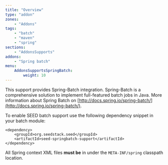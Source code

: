 ```yaml
---
title: "Overview"
type: "addon"
zones:
    - "Addons"
tags:
    - "batch"
    - "maven"
    - "spring"
sections:
    - "AddonsSupports"
addons:
    - "Spring batch"
menu:
    AddonsSupportsSpringBatch:
        weight: 10
---
```


This support provides Spring-Batch integration. Spring-Batch is a comprehensive solution to implement full-featured
batch jobs in Java. More information about Spring Batch on [http://docs.spring.io/spring-batch/](http://docs.spring.io/spring-batch/).

To enable SEED batch support use the following dependency snippet in your batch module:

    <dependency>
        <groupId>org.seedstack.seed</groupId>
        <artifactId>seed-springbatch-support</artifactId>
    </dependency>

All Spring context XML files **must be** in under the `META-INF/spring` classpath location.


